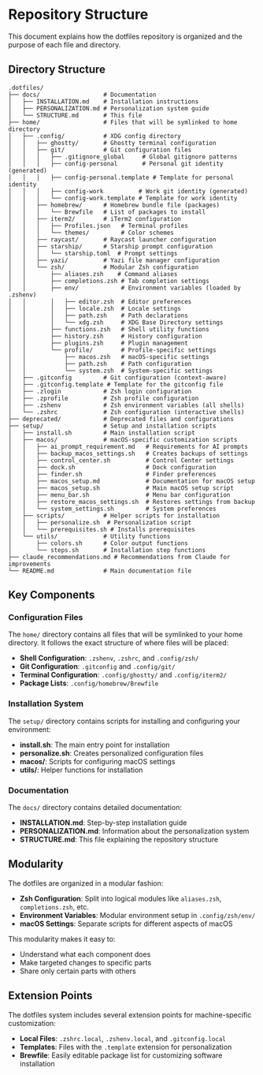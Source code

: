 # Repository Structure

This document explains how the dotfiles repository is organized and the purpose of each file and directory.

## Directory Structure

```
.dotfiles/
├── docs/                  # Documentation
│   ├── INSTALLATION.md    # Installation instructions
│   ├── PERSONALIZATION.md # Personalization system guide
│   └── STRUCTURE.md       # This file
├── home/                  # Files that will be symlinked to home directory
│   ├── .config/           # XDG config directory
│   │   ├── ghostty/       # Ghostty terminal configuration
│   │   ├── git/           # Git configuration files
│   │   │   ├── .gitignore_global     # Global gitignore patterns
│   │   │   ├── config-personal       # Personal git identity (generated)
│   │   │   ├── config-personal.template # Template for personal identity
│   │   │   ├── config-work          # Work git identity (generated)
│   │   │   └── config-work.template # Template for work identity
│   │   ├── homebrew/      # Homebrew bundle file (packages)
│   │   │   └── Brewfile   # List of packages to install
│   │   ├── iterm2/        # iTerm2 configuration
│   │   │   ├── Profiles.json   # Terminal profiles
│   │   │   └── themes/         # Color schemes
│   │   ├── raycast/       # Raycast launcher configuration
│   │   ├── starship/      # Starship prompt configuration
│   │   │   └── starship.toml  # Prompt settings
│   │   ├── yazi/          # Yazi file manager configuration
│   │   └── zsh/           # Modular Zsh configuration
│   │       ├── aliases.zsh    # Command aliases
│   │       ├── completions.zsh # Tab completion settings
│   │       ├── env/            # Environment variables (loaded by .zshenv)
│   │       │   ├── editor.zsh  # Editor preferences
│   │       │   ├── locale.zsh  # Locale settings
│   │       │   ├── path.zsh    # Path declarations
│   │       │   └── xdg.zsh     # XDG Base Directory settings
│   │       ├── functions.zsh   # Shell utility functions
│   │       ├── history.zsh     # History configuration
│   │       ├── plugins.zsh     # Plugin management
│   │       └── profile/        # Profile-specific settings
│   │           ├── macos.zsh   # macOS-specific settings
│   │           ├── path.zsh    # Path configuration
│   │           └── system.zsh  # System-specific settings
│   ├── .gitconfig         # Git configuration (context-aware)
│   ├── .gitconfig.template # Template for the gitconfig file
│   ├── .zlogin            # Zsh login configuration
│   ├── .zprofile          # Zsh profile configuration
│   ├── .zshenv            # Zsh environment variables (all shells)
│   └── .zshrc             # Zsh configuration (interactive shells)
├── deprecated/            # Deprecated files and configurations
├── setup/                 # Setup and installation scripts
│   ├── install.sh         # Main installation script
│   ├── macos/             # macOS-specific customization scripts
│   │   ├── ai_prompt_requirement.md   # Requirements for AI prompts
│   │   ├── backup_macos_settings.sh   # Creates backups of settings
│   │   ├── control_center.sh          # Control Center settings
│   │   ├── dock.sh                    # Dock configuration
│   │   ├── finder.sh                  # Finder preferences
│   │   ├── macos_setup.md             # Documentation for macOS setup
│   │   ├── macos_setup.sh             # Main macOS setup script
│   │   ├── menu_bar.sh                # Menu bar configuration
│   │   ├── restore_macos_settings.sh  # Restores settings from backup
│   │   └── system_settings.sh         # System preferences
│   ├── scripts/           # Helper scripts for installation
│   │   ├── personalize.sh  # Personalization script
│   │   └── prerequisites.sh # Installs prerequisites
│   └── utils/             # Utility functions
│       ├── colors.sh      # Color output functions
│       └── steps.sh       # Installation step functions
├── claude_recommendations.md # Recommendations from Claude for improvements
└── README.md              # Main documentation file
```

## Key Components

### Configuration Files

The `home/` directory contains all files that will be symlinked to your home directory. It follows the exact structure of where files will be placed:

- **Shell Configuration**: `.zshenv`, `.zshrc`, and `.config/zsh/`
- **Git Configuration**: `.gitconfig` and `.config/git/`
- **Terminal Configuration**: `.config/ghostty/` and `.config/iterm2/`
- **Package Lists**: `.config/homebrew/Brewfile`

### Installation System

The `setup/` directory contains scripts for installing and configuring your environment:

- **install.sh**: The main entry point for installation
- **personalize.sh**: Creates personalized configuration files
- **macos/**: Scripts for configuring macOS settings
- **utils/**: Helper functions for installation

### Documentation

The `docs/` directory contains detailed documentation:

- **INSTALLATION.md**: Step-by-step installation guide
- **PERSONALIZATION.md**: Information about the personalization system
- **STRUCTURE.md**: This file explaining the repository structure

## Modularity

The dotfiles are organized in a modular fashion:

- **Zsh Configuration**: Split into logical modules like `aliases.zsh`, `completions.zsh`, etc.
- **Environment Variables**: Modular environment setup in `.config/zsh/env/`
- **macOS Settings**: Separate scripts for different aspects of macOS

This modularity makes it easy to:
- Understand what each component does
- Make targeted changes to specific parts
- Share only certain parts with others

## Extension Points

The dotfiles system includes several extension points for machine-specific customization:

- **Local Files**: `.zshrc.local`, `.zshenv.local`, and `.gitconfig.local`
- **Templates**: Files with the `.template` extension for personalization
- **Brewfile**: Easily editable package list for customizing software installation
